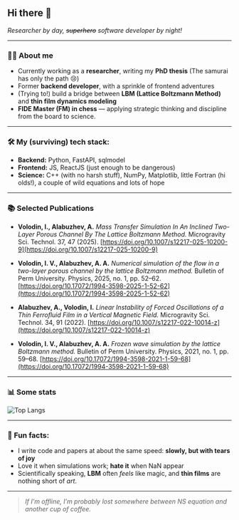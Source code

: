 ## Hi there 👋

<!---![Funny Cat Scientist](https://media.giphy.com/media/v1.Y2lkPTc5MGI3NjExNDV0ZzJ5bHZ1b2U5bnJmM2s0eGRwdWx1dWRyYzdoeXZwdXgxaDdoNiZlcD12MV9naWZzX3NlYXJjaCZjdD1n/VbnUQpnihPSIgIXuZv/giphy.gif)-->

*Researcher by day, ~~superhero~~ software developer by night!*  

---

### 👨‍🔬 About me
- Currently working as a **researcher**, writing my **PhD thesis** (The samurai has only the path 😢)  
- Former **backend developer**, with a sprinkle of frontend adventures  
- (Trying to!) build a bridge between **LBM (Lattice Boltzmann Method)** and **thin film dynamics modeling**
- **FIDE Master (FM) in chess** — applying strategic thinking and discipline from the board to science.

---

### 🛠 My (surviving) tech stack:
- **Backend:** Python, FastAPI, sqlmodel 
- **Frontend:** JS, ReactJS (just enough to be dangerous)  
- **Science:** C++ (with no harsh stuff), NumPy, Matplotlib, little Fortran (hi olds!), a couple of wild equations and lots of hope  

---

### 📚 Selected Publications
- **Volodin, I., Alabuzhev, A.** *Mass Transfer Simulation In An Inclined Two-Layer Porous Channel By The Lattice Boltzmann Method.* Microgravity Sci. Technol. 37, 47 (2025). [https://doi.org/10.1007/s12217-025-10200-9](https://doi.org/10.1007/s12217-025-10200-9)

- **Volodin, I. V., Alabuzhev, A. A.** *Numerical simulation of the flow in a two-layer porous channel by the lattice Boltzmann method.* Bulletin of Perm University. Physics, 2025, no. 1, pp. 52–62. [https://doi.org/10.17072/1994-3598-2025-1-52-62](https://doi.org/10.17072/1994-3598-2025-1-52-62)

- **Alabuzhev, A., Volodin, I.** *Linear Instability of Forced Oscillations of a Thin Ferrofluid Film in a Vertical Magnetic Field.* Microgravity Sci. Technol. 34, 91 (2022). [https://doi.org/10.1007/s12217-022-10014-z](https://doi.org/10.1007/s12217-022-10014-z)

- **Volodin, I. V., Alabuzhev, A. A.** *Frozen wave simulation by the lattice Boltzmann method.* Bulletin of Perm University. Physics, 2021, no. 1, pp. 59–68. [https://doi.org/10.17072/1994-3598-2021-1-59-68](https://doi.org/10.17072/1994-3598-2021-1-59-68)

---

### 📊 Some stats
<!---![GitHub Stats](https://github-readme-stats.vercel.app/api?username=ivanwolodin1&show_icons=true&theme=tokyonight)  -->
![Top Langs](https://github-readme-stats.vercel.app/api/top-langs/?username=ivanwolodin1&layout=compact&theme=tokyonight&v=2)  

---

### 🎢 Fun facts:
- I write code and papers at about the same speed: **slowly, but with tears of joy**  
- Love it when simulations work; **hate it** when NaN appear  
- Scientifically speaking, **LBM** often *feels* like magic, and **thin films** are nothing short of *art*.

---

> *If I’m offline, I’m probably lost somewhere between NS equation and another cup of coffee.*
